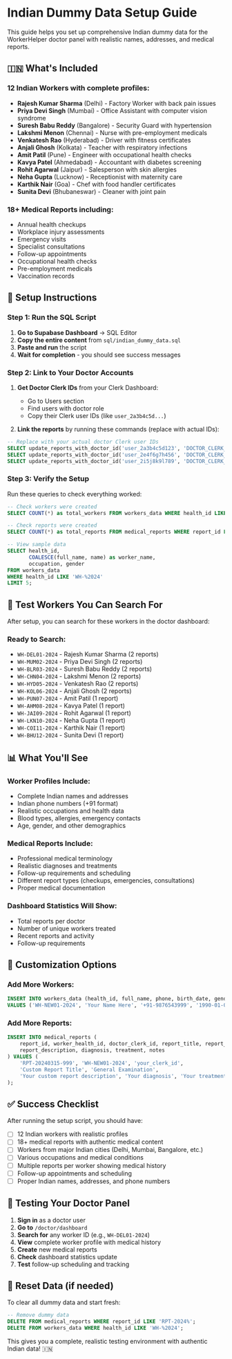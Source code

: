# Indian Dummy Data Setup Guide

This guide helps you set up comprehensive Indian dummy data for the WorkerHelper doctor panel with realistic names, addresses, and medical reports.

## 🇮🇳 What's Included

### **12 Indian Workers** with complete profiles:
- **Rajesh Kumar Sharma** (Delhi) - Factory Worker with back pain issues
- **Priya Devi Singh** (Mumbai) - Office Assistant with computer vision syndrome
- **Suresh Babu Reddy** (Bangalore) - Security Guard with hypertension
- **Lakshmi Menon** (Chennai) - Nurse with pre-employment medicals
- **Venkatesh Rao** (Hyderabad) - Driver with fitness certificates
- **Anjali Ghosh** (Kolkata) - Teacher with respiratory infections
- **Amit Patil** (Pune) - Engineer with occupational health checks
- **Kavya Patel** (Ahmedabad) - Accountant with diabetes screening
- **Rohit Agarwal** (Jaipur) - Salesperson with skin allergies
- **Neha Gupta** (Lucknow) - Receptionist with maternity care
- **Karthik Nair** (Goa) - Chef with food handler certificates
- **Sunita Devi** (Bhubaneswar) - Cleaner with joint pain

### **18+ Medical Reports** including:
- Annual health checkups
- Workplace injury assessments
- Emergency visits
- Specialist consultations
- Follow-up appointments
- Occupational health checks
- Pre-employment medicals
- Vaccination records

## 🚀 Setup Instructions

### Step 1: Run the SQL Script

1. **Go to Supabase Dashboard** → SQL Editor
2. **Copy the entire content** from `sql/indian_dummy_data.sql`
3. **Paste and run** the script
4. **Wait for completion** - you should see success messages

### Step 2: Link to Your Doctor Accounts

1. **Get Doctor Clerk IDs** from your Clerk Dashboard:
   - Go to Users section
   - Find users with doctor role
   - Copy their Clerk user IDs (like `user_2a3b4c5d...`)

2. **Link the reports** by running these commands (replace with actual IDs):

```sql
-- Replace with your actual doctor Clerk user IDs
SELECT update_reports_with_doctor_id('user_2a3b4c5d123', 'DOCTOR_CLERK_ID_1');
SELECT update_reports_with_doctor_id('user_2e4f6g7h456', 'DOCTOR_CLERK_ID_2');
SELECT update_reports_with_doctor_id('user_2i5j8k9l789', 'DOCTOR_CLERK_ID_3');
```

### Step 3: Verify the Setup

Run these queries to check everything worked:

```sql
-- Check workers were created
SELECT COUNT(*) as total_workers FROM workers_data WHERE health_id LIKE 'WH-%2024';

-- Check reports were created
SELECT COUNT(*) as total_reports FROM medical_reports WHERE report_id LIKE 'RPT-2024%';

-- View sample data
SELECT health_id, 
       COALESCE(full_name, name) as worker_name, 
       occupation, gender 
FROM workers_data 
WHERE health_id LIKE 'WH-%2024' 
LIMIT 5;
```

## 🧪 Test Workers You Can Search For

After setup, you can search for these workers in the doctor dashboard:

### **Ready to Search:**
- `WH-DEL01-2024` - Rajesh Kumar Sharma (2 reports)
- `WH-MUM02-2024` - Priya Devi Singh (2 reports)  
- `WH-BLR03-2024` - Suresh Babu Reddy (2 reports)
- `WH-CHN04-2024` - Lakshmi Menon (2 reports)
- `WH-HYD05-2024` - Venkatesh Rao (2 reports)
- `WH-KOL06-2024` - Anjali Ghosh (2 reports)
- `WH-PUN07-2024` - Amit Patil (1 report)
- `WH-AHM08-2024` - Kavya Patel (1 report)
- `WH-JAI09-2024` - Rohit Agarwal (1 report)
- `WH-LKN10-2024` - Neha Gupta (1 report)
- `WH-COI11-2024` - Karthik Nair (1 report)
- `WH-BHU12-2024` - Sunita Devi (1 report)

## 📊 What You'll See

### **Worker Profiles Include:**
- Complete Indian names and addresses
- Indian phone numbers (+91 format)
- Realistic occupations and health data
- Blood types, allergies, emergency contacts
- Age, gender, and other demographics

### **Medical Reports Include:**
- Professional medical terminology
- Realistic diagnoses and treatments
- Follow-up requirements and scheduling
- Different report types (checkups, emergencies, consultations)
- Proper medical documentation

### **Dashboard Statistics Will Show:**
- Total reports per doctor
- Number of unique workers treated
- Recent reports and activity
- Follow-up requirements

## 🔧 Customization Options

### Add More Workers:
```sql
INSERT INTO workers_data (health_id, full_name, phone, birth_date, gender, address, occupation) 
VALUES ('WH-NEW01-2024', 'Your Name Here', '+91-9876543999', '1990-01-01', 'Male', 'Your Address', 'Your Occupation');
```

### Add More Reports:
```sql
INSERT INTO medical_reports (
    report_id, worker_health_id, doctor_clerk_id, report_title, report_type,
    report_description, diagnosis, treatment, notes
) VALUES (
    'RPT-20240315-999', 'WH-NEW01-2024', 'your_clerk_id', 
    'Custom Report Title', 'General Examination',
    'Your custom report description', 'Your diagnosis', 'Your treatment', 'Your notes'
);
```

## ✅ Success Checklist

After running the setup script, you should have:

- [ ] 12 Indian workers with realistic profiles
- [ ] 18+ medical reports with authentic medical content
- [ ] Workers from major Indian cities (Delhi, Mumbai, Bangalore, etc.)
- [ ] Various occupations and medical conditions
- [ ] Multiple reports per worker showing medical history
- [ ] Follow-up appointments and scheduling
- [ ] Proper Indian names, addresses, and phone numbers

## 🎯 Testing Your Doctor Panel

1. **Sign in** as a doctor user
2. **Go to** `/doctor/dashboard`
3. **Search for** any worker ID (e.g., `WH-DEL01-2024`)
4. **View** complete worker profile with medical history
5. **Create** new medical reports
6. **Check** dashboard statistics update
7. **Test** follow-up scheduling and tracking

## 🔄 Reset Data (if needed)

To clear all dummy data and start fresh:

```sql
-- Remove dummy data
DELETE FROM medical_reports WHERE report_id LIKE 'RPT-2024%';
DELETE FROM workers_data WHERE health_id LIKE 'WH-%2024';
```

This gives you a complete, realistic testing environment with authentic Indian data! 🇮🇳